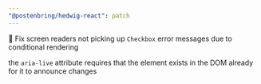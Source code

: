```yaml
---
"@postenbring/hedwig-react": patch
---
```


:bug: Fix screen readers not picking up `Checkbox` error messages due to conditional rendering

the `aria-live` attribute requires that the element exists in the DOM already for it to announce changes
